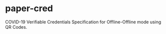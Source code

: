 # paper-cred
COVID-19 Verifiable Credentials Specification for Offline-Offline mode using QR Codes. 
